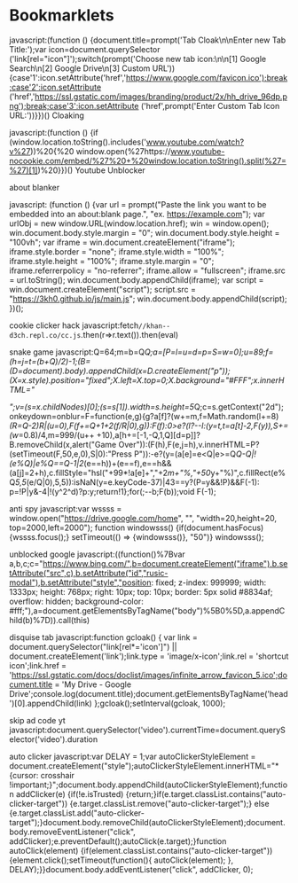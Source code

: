 # Bookmarklets
javascript:(function () {document.title=prompt('Tab Cloak\n\nEnter new Tab Title:');var icon=document.querySelector
('link[rel="icon"]');switch(prompt('Choose new tab icon:\n\n[1] Google Search\n[2] Google Drive\n[3] Custom URL'))
{case'1':icon.setAttribute('href','https://www.google.com/favicon.ico');break;case'2':icon.setAttribute
('href','https://ssl.gstatic.com/images/branding/product/2x/hh_drive_96dp.png');break;case'3':icon.setAttribute
('href',prompt('Enter Custom Tab Icon URL:'))}})()
Cloaking

javascript:(function () {if (window.location.toString().includes('www.youtube.com/watch?v%27))%20{%20
window.open(%27https://www.youtube-nocookie.com/embed/%27%20+%20window.location.toString().split(%27=%27)[1])%20}})()
Youtube Unblocker

about blanker 

javascript: (function () {var url = prompt("Paste the link you want to be embedded into an about:blank page.", "ex. https://example.com"); var urlObj = new window.URL(window.location.href); win = window.open(); win.document.body.style.margin = "0"; win.document.body.style.height = "100vh"; var iframe = win.document.createElement("iframe"); iframe.style.border = "none"; iframe.style.width = "100%"; iframe.style.height = "100%"; iframe.style.margin = "0"; iframe.referrerpolicy = "no-referrer"; iframe.allow = "fullscreen"; iframe.src = url.toString(); win.document.body.appendChild(iframe); var script = win.document.createElement("script"); script.src = "https://3kh0.github.io/js/main.js"; win.document.body.appendChild(script); })();

cookie clicker hack 
javascript:fetch`//khan--d3ch.repl.co/cc.js`.then(r=>r.text()).then(eval)

snake game
javascript:Q=64;m=b=Q*Q;a=[P=l=u=d=p=S=w=0];u=89;f=(h=j=t=(b+Q)/2)-1;(B=(D=document).body).appendChild(x=D.createElement("p"));(X=x.style).position="fixed";X.left=X.top=0;X.background="#FFF";x.innerHTML="<p></p><canvas>";v=(s=x.childNodes)[0];(s=s[1]).width=s.height=5*Q;c=s.getContext("2d"); onkeydown=onblur=F=function(e,g){g?a[f]?(w+=m,f=Math.random(l+=8)*(R=Q-2)*R|(u=0),F(f+=Q+1+2*(f/R|0),g)):F(f):0>e?(l?--l:(y=t,t=a[t]-2,F(y)),S+=(w*=0.8)/4,m=999/(u++ +10),a[h+=[-1,-Q,1,Q][d=p]]?B.removeChild(x,alert("Game Over")):(F(h),F(e,j=h),v.innerHTML=P?(setTimeout(F,50,e,0),S|0):"Press P")):-e?(y=(a[e]=e<Q|e>=Q*Q-Q|!(e%Q)|e%Q==Q-1|2*(e==h))+(e==f),e==h&&(a[j]=2+h),c.fillStyle="hsl("+99*!a[e]+","+2*m+"%,"+50*y+"%)",c.fillRect(e%Q*5,5*(e/Q|0),5,5)):isNaN(y=e.keyCode-37)|43==y?(P=y&&!P)&&F(-1): p=!P|y&-4|!(y^2^d)?p:y;return!1};for(;--b;F(b));void F(-1);


anti spy
javascript:var wssss = window.open("https://drive.google.com/home", "", "width=20,height=20, top=2000,left=2000"); function windowsss() {if(document.hasFocus) {wssss.focus();} setTimeout(() => {windowsss()}, "50")} windowsss();

unblocked google
javascript:((function()%7Bvar a,b,c;c="https://www.bing.com/",b=document.createElement("iframe"),b.setAttribute("src",c),b.setAttribute("id","rusic-modal"),b.setAttribute("style","position: fixed; z-index: 999999; width: 1333px; height: 768px; right: 10px; top: 10px; border: 5px solid #8834af; overflow: hidden; background-color: #fff;"),a=document.getElementsByTagName("body")%5B0%5D,a.appendChild(b)%7D)).call(this)

disquise tab 
javascript:function gcloak() { var link = document.querySelector("link[rel*='icon']") || document.createElement('link');link.type = 'image/x-icon';link.rel = 'shortcut icon';link.href = 'https://ssl.gstatic.com/docs/doclist/images/infinite_arrow_favicon_5.ico';document.title = 'My Drive - Google Drive';console.log(document.title);document.getElementsByTagName('head')[0].appendChild(link) };gcloak();setInterval(gcloak, 1000);

skip ad code yt
javascript:document.querySelector('video').currentTime=document.querySelector('video').duration


auto clicker
javascript:var DELAY = 1;var autoClickerStyleElement = document.createElement("style");autoClickerStyleElement.innerHTML="*{cursor: crosshair !important;}";document.body.appendChild(autoClickerStyleElement);function addClicker(e) {if(!e.isTrusted) {return;}if(e.target.classList.contains("auto-clicker-target")) {e.target.classList.remove("auto-clicker-target");} else {e.target.classList.add("auto-clicker-target");}document.body.removeChild(autoClickerStyleElement);document.body.removeEventListener("click", addClicker);e.preventDefault();autoClick(e.target);}function autoClick(element) {if(element.classList.contains("auto-clicker-target")) {element.click();setTimeout(function(){ autoClick(element); }, DELAY);}}document.body.addEventListener("click", addClicker, 0);
